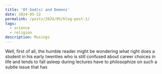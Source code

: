 ```yaml
---
title: 'Of God(s) and Demons'
date: 2024-05-22
permalink: /posts/2024/05/blog-post-1/
tags:
  - science
  - religion
description: Musings  
---
```


Well, first of all, the humble reader might be wondering what right does a student in his early twenties who is still confused about career choices in life and tends to fall asleep during lectures have to philosophize on such a subtle issue that has 